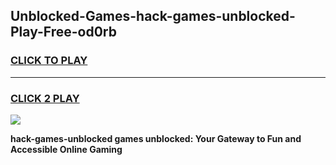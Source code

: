 
## Unblocked-Games-hack-games-unblocked-Play-Free-od0rb
<h3>
<a href="https://premium76.site?title=hack-games-unblocked&ref=21A">CLICK TO PLAY</a></h3>
<hr>

<h3>
<a href="https://premium76.site?title=hack-games-unblocked&ref=21A">CLICK 2 PLAY</a>
  
</h3>

<a href="https://premium76.site?title=hack-games-unblocked&ref=21A"><img src="https://clearcache.store/games.png"></a>


**hack-games-unblocked games unblocked: Your Gateway to Fun and Accessible Online Gaming**
